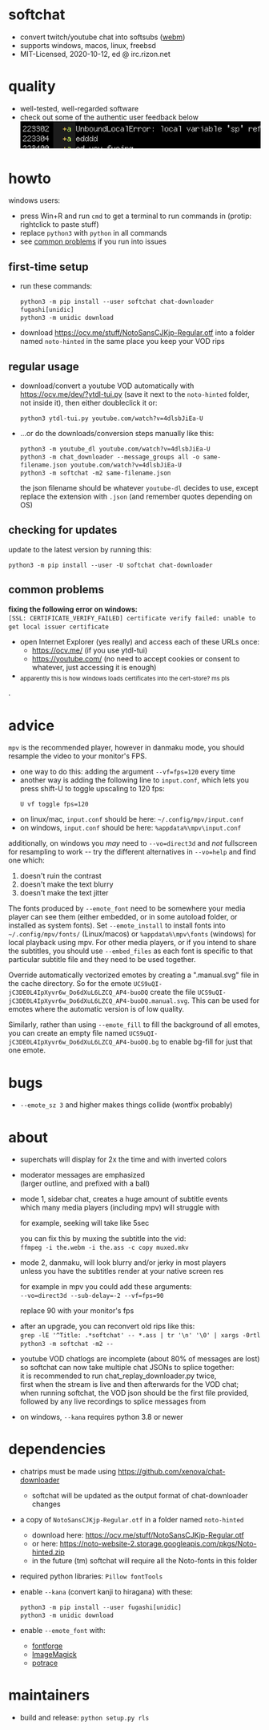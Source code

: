 # softchat
* convert twitch/youtube chat into softsubs ([webm](https://ocv.me/dev/softchat.webm))
* supports windows, macos, linux, freebsd
* MIT-Licensed, 2020-10-12, ed @ irc.rizon.net


# quality
* well-tested, well-regarded software
* check out some of the authentic user feedback below
![user feedback](./glowing-reviews.png)


# howto

windows users:
* press Win+R and run `cmd` to get a terminal to run commands in (protip: rightclick to paste stuff)
* replace `python3` with `python` in all commands
* see [common problems](#common-problems) if you run into issues


## first-time setup

* run these commands:

      python3 -m pip install --user softchat chat-downloader fugashi[unidic]
      python3 -m unidic download

* download https://ocv.me/stuff/NotoSansCJKjp-Regular.otf into a folder named `noto-hinted` in the same place you keep your VOD rips


## regular usage

* download/convert a youtube VOD automatically with https://ocv.me/dev/?ytdl-tui.py (save it next to the `noto-hinted` folder, not inside it), then either doubleclick it or:

      python3 ytdl-tui.py youtube.com/watch?v=4dlsbJiEa-U

* ...or do the downloads/conversion steps manually like this:

      python3 -m youtube_dl youtube.com/watch?v=4dlsbJiEa-U
      python3 -m chat_downloader --message_groups all -o same-filename.json youtube.com/watch?v=4dlsbJiEa-U
      python3 -m softchat -m2 same-filename.json

  the json filename should be whatever `youtube-dl` decides to use, except replace the extension with `.json` (and remember quotes depending on OS)


## checking for updates

update to the latest version by running this:

    python3 -m pip install --user -U softchat chat-downloader


## common problems

**fixing the following error on windows:**  
`[SSL: CERTIFICATE_VERIFY_FAILED] certificate verify failed: unable to get local issuer certificate`

* open Internet Explorer (yes really) and access each of these URLs once:
  * https://ocv.me/  (if you use ytdl-tui)
  * https://youtube.com/  (no need to accept cookies or consent to whatever, just accessing it is enough)
* <sub>apparently this is how windows loads certificates into the cert-store? ms pls</sub>

.

# advice

`mpv` is the recommended player, however in danmaku mode, you should resample the video to your monitor's FPS.
* one way to do this: adding the argument `--vf=fps=120` every time
* another way is adding the following line to `input.conf`, which lets you press shift-U to toggle upscaling to 120 fps:
  ```
  U vf toggle fps=120
  ```
* on linux/mac, `input.conf` should be here: `~/.config/mpv/input.conf`
* on windows, `input.conf` should be here: `%appdata%\mpv\input.conf`

additionally, on windows you *may* need to `--vo=direct3d` and *not* fullscreen for resampling to work -- try the different alternatives in `--vo=help` and find one which:
1. doesn't ruin the contrast
2. doesn't make the text blurry
3. doesn't make the text jitter

The fonts produced by `--emote_font` need to be somewhere your media player can see them (either embedded, or in some autoload folder, or installed as system fonts). Set `--emote_install` to install fonts into `~/.config/mpv/fonts/` (Linux/macos) or `%appdata%\mpv\fonts` (windows) for local playback using mpv. For other media players, or if you intend to share the subtitles, you should use `--embed_files` as each font is specific to that particular subtitle file and they need to be used together.

Override automatically vectorized emotes by creating a ".manual.svg" file in the cache directory. So for the emote `UCS9uQI-jC3DE0L4IpXyvr6w_Do6dXuL6LZCQ_AP4-buoDQ` create the file `UCS9uQI-jC3DE0L4IpXyvr6w_Do6dXuL6LZCQ_AP4-buoDQ.manual.svg`. This can be used for emotes where the automatic version is of low quality.

Similarly, rather than using `--emote_fill` to fill the background of all emotes, you can create an empty file named `UCS9uQI-jC3DE0L4IpXyvr6w_Do6dXuL6LZCQ_AP4-buoDQ.bg` to enable bg-fill for just that one emote.


# bugs

* `--emote_sz 3` and higher makes things collide (wontfix probably)


# about

* superchats will display for 2x the time and with inverted colors

* moderator messages are emphasized  
  (larger outline, and prefixed with a ball)

* mode 1, sidebar chat, creates a huge amount of subtitle events  
  which many media players (including mpv) will struggle with

  for example, seeking will take like 5sec

  you can fix this by muxing the subtitle into the vid:  
  `ffmpeg -i the.webm -i the.ass -c copy muxed.mkv`

* mode 2, danmaku, will look blurry and/or jerky in most players  
  unless you have the subtitles render at your native screen res

  for example in mpv you could add these arguments:  
  `--vo=direct3d --sub-delay=-2 --vf=fps=90`

  replace 90 with your monitor's fps

* after an upgrade, you can reconvert old rips like this:  
  `grep -lE '^Title: .*softchat' -- *.ass | tr '\n' '\0' | xargs -0rtl python3 -m softchat -m2 --`

* youtube VOD chatlogs are incomplete (about 80% of messages are lost)  
  so softchat can now take multiple chat JSONs to splice together:  
  it is recommended to run chat_replay_downloader.py twice,  
  first when the stream is live and then afterwards for the VOD chat;  
  when running softchat, the VOD json should be the first file provided,  
  followed by any live recordings to splice messages from

* on windows, `--kana` requires python 3.8 or newer


# dependencies

* chatrips must be made using https://github.com/xenova/chat-downloader
  * softchat will be updated as the output format of chat-downloader changes

* a copy of `NotoSansCJKjp-Regular.otf` in a folder named `noto-hinted`
  * download here: https://ocv.me/stuff/NotoSansCJKjp-Regular.otf
  * or here: https://noto-website-2.storage.googleapis.com/pkgs/Noto-hinted.zip
  * in the future (tm) softchat will require all the Noto-fonts in this folder

* required python libraries: `Pillow fontTools`

* enable `--kana` (convert kanji to hiragana) with these:

      python3 -m pip install --user fugashi[unidic]
      python3 -m unidic download

* enable `--emote_font` with:
  * [fontforge](https://fontforge.org)
  * [ImageMagick](https://imagemagick.org)
  * [potrace](http://potrace.sourceforge.net/)


# maintainers

* build and release: `python setup.py rls`
